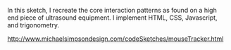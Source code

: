 In this sketch, I recreate the core interaction patterns as found on a high end piece of ultrasound equipment. I implement HTML, CSS, Javascript, and trigonometry.

http://www.michaelsimpsondesign.com/codeSketches/mouseTracker.html
